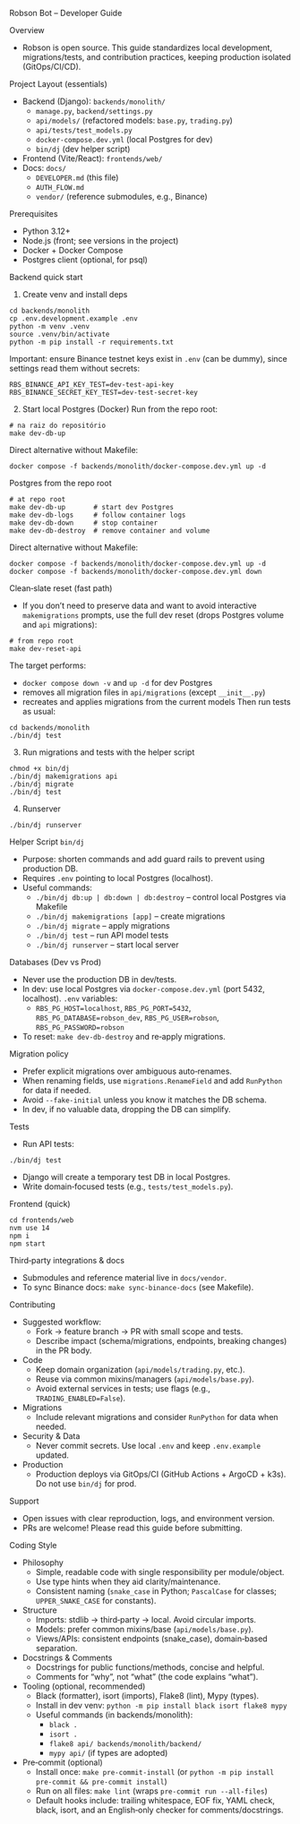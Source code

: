 Robson Bot – Developer Guide

Overview
- Robson is open source. This guide standardizes local development, migrations/tests, and contribution practices, keeping production isolated (GitOps/CI/CD).

Project Layout (essentials)
- Backend (Django): `backends/monolith/`
  - `manage.py`, `backend/settings.py`
  - `api/models/` (refactored models: `base.py`, `trading.py`)
  - `api/tests/test_models.py`
  - `docker-compose.dev.yml` (local Postgres for dev)
  - `bin/dj` (dev helper script)
- Frontend (Vite/React): `frontends/web/`
- Docs: `docs/`
  - `DEVELOPER.md` (this file)
  - `AUTH_FLOW.md`
  - `vendor/` (reference submodules, e.g., Binance)

Prerequisites
- Python 3.12+
- Node.js (front; see versions in the project)
- Docker + Docker Compose
- Postgres client (optional, for psql)

Backend quick start
1) Create venv and install deps
```
cd backends/monolith
cp .env.development.example .env
python -m venv .venv
source .venv/bin/activate
python -m pip install -r requirements.txt
```
Important: ensure Binance testnet keys exist in `.env` (can be dummy), since settings read them without secrets:
```
RBS_BINANCE_API_KEY_TEST=dev-test-api-key
RBS_BINANCE_SECRET_KEY_TEST=dev-test-secret-key
```
2) Start local Postgres (Docker)
Run from the repo root:
```
# na raiz do repositório
make dev-db-up
```
Direct alternative without Makefile:
```
docker compose -f backends/monolith/docker-compose.dev.yml up -d
```

Postgres from the repo root
```
# at repo root
make dev-db-up       # start dev Postgres
make dev-db-logs     # follow container logs
make dev-db-down     # stop container
make dev-db-destroy  # remove container and volume
```
Direct alternative without Makefile:
```
docker compose -f backends/monolith/docker-compose.dev.yml up -d
docker compose -f backends/monolith/docker-compose.dev.yml down
```

Clean‑slate reset (fast path)
- If you don’t need to preserve data and want to avoid interactive `makemigrations` prompts, use the full dev reset (drops Postgres volume and `api` migrations):
```
# from repo root
make dev-reset-api
```
The target performs:
- `docker compose down -v` and `up -d` for dev Postgres
- removes all migration files in `api/migrations` (except `__init__.py`)
- recreates and applies migrations from the current models
Then run tests as usual:
```
cd backends/monolith
./bin/dj test
```
3) Run migrations and tests with the helper script
```
chmod +x bin/dj
./bin/dj makemigrations api
./bin/dj migrate
./bin/dj test
```
4) Runserver
```
./bin/dj runserver
```

Helper Script `bin/dj`
- Purpose: shorten commands and add guard rails to prevent using production DB.
- Requires `.env` pointing to local Postgres (localhost).
- Useful commands:
  - `./bin/dj db:up | db:down | db:destroy` – control local Postgres via Makefile
  - `./bin/dj makemigrations [app]` – create migrations
  - `./bin/dj migrate` – apply migrations
  - `./bin/dj test` – run API model tests
  - `./bin/dj runserver` – start local server

Databases (Dev vs Prod)
- Never use the production DB in dev/tests.
- In dev: use local Postgres via `docker-compose.dev.yml` (port 5432, localhost). `.env` variables:
  - `RBS_PG_HOST=localhost`, `RBS_PG_PORT=5432`, `RBS_PG_DATABASE=robson_dev`, `RBS_PG_USER=robson`, `RBS_PG_PASSWORD=robson`
- To reset: `make dev-db-destroy` and re‑apply migrations.

Migration policy
- Prefer explicit migrations over ambiguous auto‑renames.
- When renaming fields, use `migrations.RenameField` and add `RunPython` for data if needed.
- Avoid `--fake-initial` unless you know it matches the DB schema.
- In dev, if no valuable data, dropping the DB can simplify.

Tests
- Run API tests:
```
./bin/dj test
```
- Django will create a temporary test DB in local Postgres.
- Write domain‑focused tests (e.g., `tests/test_models.py`).

Frontend (quick)
```
cd frontends/web
nvm use 14
npm i
npm start
```

Third‑party integrations & docs
- Submodules and reference material live in `docs/vendor`.
- To sync Binance docs: `make sync-binance-docs` (see Makefile).

Contributing
- Suggested workflow:
  - Fork → feature branch → PR with small scope and tests.
  - Describe impact (schema/migrations, endpoints, breaking changes) in the PR body.
- Code
  - Keep domain organization (`api/models/trading.py`, etc.).
  - Reuse via common mixins/managers (`api/models/base.py`).
  - Avoid external services in tests; use flags (e.g., `TRADING_ENABLED=False`).
- Migrations
  - Include relevant migrations and consider `RunPython` for data when needed.
- Security & Data
  - Never commit secrets. Use local `.env` and keep `.env.example` updated.
- Production
  - Production deploys via GitOps/CI (GitHub Actions + ArgoCD + k3s). Do not use `bin/dj` for prod.

Support
- Open issues with clear reproduction, logs, and environment version.
- PRs are welcome! Please read this guide before submitting.

Coding Style
- Philosophy
  - Simple, readable code with single responsibility per module/object.
  - Use type hints when they aid clarity/maintenance.
  - Consistent naming (`snake_case` in Python; `PascalCase` for classes; `UPPER_SNAKE_CASE` for constants).
- Structure
  - Imports: stdlib → third‑party → local. Avoid circular imports.
  - Models: prefer common mixins/base (`api/models/base.py`).
  - Views/APIs: consistent endpoints (snake_case), domain‑based separation.
- Docstrings & Comments
  - Docstrings for public functions/methods, concise and helpful.
  - Comments for “why”, not “what” (the code explains “what”).
- Tooling (optional, recommended)
  - Black (formatter), isort (imports), Flake8 (lint), Mypy (types).
  - Install in dev venv: `python -m pip install black isort flake8 mypy`
  - Useful commands (in backends/monolith):
    - `black .`
    - `isort .`
    - `flake8 api/ backends/monolith/backend/`
    - `mypy api/` (if types are adopted)
- Pre‑commit (optional)
  - Install once: `make pre-commit-install` (or `python -m pip install pre-commit && pre-commit install`)
  - Run on all files: `make lint` (wraps `pre-commit run --all-files`)
  - Default hooks include: trailing whitespace, EOF fix, YAML check, black, isort, and an English‑only checker for comments/docstrings.
